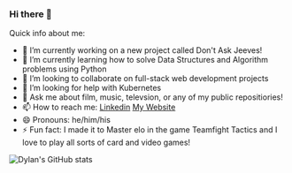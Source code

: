 ### Hi there 👋



Quick info about me:

- 🔭 I’m currently working on a new project called Don't Ask Jeeves!
- 🌱 I’m currently learning how to solve Data Structures and Algorithm problems using Python
- 👯 I’m looking to collaborate on full-stack web development projects
- 🤔 I’m looking for help with Kubernetes
- 💬 Ask me about film, music, televsion, or any of my public repositiories!
- 📫 How to reach me: [Linkedin](https://www.linkedin.com/in/rdylan-silva/) [My Website](https://rogdylan98.github.io/)
- 😄 Pronouns: he/him/his
- ⚡ Fun fact: I made it to Master elo in the game Teamfight Tactics and I love to play all sorts of card and video games! 

![Dylan's GitHub stats](https://github-readme-stats.vercel.app/api?username=rogdylan98&count_private=true)


